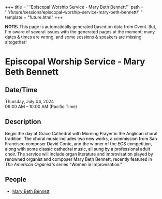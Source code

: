 +++
title = '''Episcopal Worship Service - Mary Beth Bennett'''
path = '''/future/sessions/episcopal-worship-service-mary-beth-bennett/'''
template = "future.html"
+++

<p class="todo">
<strong>NOTE:</strong> This page is automatically generated based on data from Cvent.
But, I'm aware of several issues with the generated pages at the moment:
many dates & times are wrong, and some sessions & speakers are missing altogether!
</p>

<h1>Episcopal Worship Service - Mary Beth Bennett</h1>
<h2>Date/Time</h2>
<p>Thursday, July 04, 2024<br>
09:00 AM – 10:00 AM (Pacific Time)</p>
<h2>Description</h2>
<div class="ag87-crtemvc-hsbk"><div class="css-vsf5of"><p class="carina-rte-public-DraftStyleDefault-block"><span style="color: rgb(0,0,0);">Begin the day at Grace Cathedral with Morning Prayer in the Anglican choral tradition. The choral music includes two new works, a commission from San Francisco composer David Conte, and the winner of the ECS competition, along with some classic cathedral music, all sung by a professional adult choir. The service will include organ literature and improvisation played by renowned organist and composer Mary Beth Bennett, recently featured in <span style="font-style: italic;">The American Organist's</span> series "Women in Improvisation." </span></p></div></div>
<h2>People</h2>
<ul><li><a href="/future/performers/mary-beth-bennett/">Mary Beth Bennett</a></li></ul>

